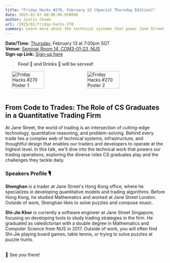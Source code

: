```yaml
---
title: "Friday Hacks #270, February 13 (Special Thursday Edition)"
date: 2025-02-07 00:08:00.050096
author: Justin Cheah
url: /2025/02/friday-hacks-270
summary: Learn more about the technical systems that power Jane Street’s trading operations and the key roles CS graduates play in tackling complex challenges!
---
```


**Date/Time:** <ins>Thursday</ins>, February 13 at 7:00pm SGT<br />
**Venue:** <a href="https://nusmods.com/venues/COM3-01-23">Seminar Room 14, COM3-01-23, NUS</a><br />
**Sign-up Link:** [Sign-up here](https://hckr.cc/fh-270-signup)<br />

> **Food 🍕 and Drinks 🧋 will be served!**

<div style="display: flex; justify-content: center; gap: 10px;">
    <img src="/img/2025/fh/270-1.jpg" alt="Friday Hacks #270 Poster 1" style="width: 45%;" />
    <img src="/img/2025/fh/270-2.png" alt="Friday Hacks #270 Poster 2" style="width: 45%;" />
</div>
<br />

## From Code to Trades: The Role of CS Graduates in a Quantitative Trading Firm

At Jane Street, the world of trading is an intersection of cutting-edge technology, quantitative reasoning, and problem-solving. Behind every trade lies a complex web of technical systems, infrastructure, and thoughtful design that enables our traders and developers to operate at the highest level. In this talk, we'll dive into the technical work that powers our trading operations, exploring the diverse roles CS graduates play and the challenges they tackle daily.


### Speakers Profile 🎙️

**Shenghan** is a trader at Jane Street's Hong Kong office, where he specializes in developing quantitative models and trading algorithms. Before Hong Kong, he studied Mathematics and worked at Jane Street London. Outside of work, Shenghan likes to solve puzzles and compose music.


**Shi-Jie Khor** is currently a software engineer at Jane Street Singapore, focusing on developing tools to study trading strategies in the firm. He graduated as valedictorian with a double degree in Mathematics and Computer Science from NUS in 2017. Outside of work, you will often find Shi-Jie playing board games, table tennis, or trying to solve puzzles at puzzle hunts.
<br /><br />

👋 See you there!


